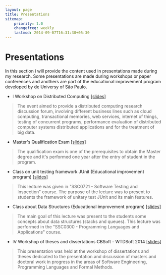 ```yaml
---
layout: page
title: Presentations
sitemap:
    priority: 1.0
    changefreq: weekly
    lastmod: 2014-09-07T16:31:30+05:30
---
```

# Presentations

In this section i will provide the content used in presentations made during my research. Some presentations are made during workshops or paper conferences and anothers are part of the educational improvement program developed by de Universy of São Paulo.

* I Workshop on Distributed Computing [[slides]](https://www.dropbox.com/s/xyap5ty6sgoh01m/WDC2014-slide_stevao_versao_final.pdf?dl=0)

> The event aimed to provide a distributed computing research discussion forum, involving different business lines such as cloud computing, transactional memories, web services, internet of things, testing of concurrent programs, performance evaluation of distributed computer systems distributed applications and for the treatment of big data.

* Master's Qualification Exam [[slides]](https://www.dropbox.com/s/wj2k7wfjigtixf7/qualificacao.pdf?dl=0)

> The qualification exam is one of the prerequisites to obtain the Master degree and it's performed one year after the entry of student in the program.

* Class on unit testing framework JUnit (Educational improvement program) [[slides]](https://www.dropbox.com/s/gbmquplruyfhjme/aula_junit.pdf?dl=0)

> This lecture was given in "SSC0721 - Software Testing and Inspection" course. The purpose of the lecture was to present to students the framework of unitary test JUnit and its main features.

* Class about Data Structures (Educational improvement program) [[slides]](https://www.dropbox.com/s/hqbv2c233kczszg/sc300_filas_pilhas.pdf?dl=0)

> The main goal of this lecture was present to the students some concepts about data structures (stacks and queues). This lecture was performed in the "SSC0300 - Programming Languages and Applications" course.

* IV Workshop of theses and dissertations CBSoft - WTDSoft 2014 [[slides]](https://www.dropbox.com/s/5bu79emkkrct5nz/cbsoft.pdf?dl=0)

> This presentation was held at the workshop of dissertations and theses dedicated to the presentation and discussion of masters and doctoral work in progress in the areas of Software Engineering, Programming Languages and Formal Methods.  